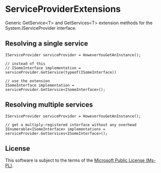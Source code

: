 ServiceProviderExtensions
=========================

Generic GetService&lt;T&gt; and GetServices&lt;T&gt; extension methods for the System.IServiceProvider interface.

## Resolving a single service

    IServiceProvider serviceProvider = HoweverYouGetAnInstance();

    // instead of this
    // ISomeInterface implementation = serviceProvider.GetService(typeof(ISomeInterface))

    // use the extension
    ISomeInterface implementation = serviceProvider.GetService<ISomeInterface>();

## Resolving multiple services

    IServiceProvider serviceProvider = HoweverYouGetAnInstance();

    // get a multiply-registered interface without any overhead
    IEnumerable<ISomeInterface> implementations = serviceProvider.GetServices<ISomeInterface>();

## License
This software is subject to the terms of the [Microsoft Public License (Ms-PL)](http://www.opensource.org/licenses/MS-PL).
